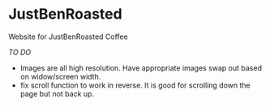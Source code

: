 # JustBenRoasted
Website for JustBenRoasted Coffee


*TO DO*
- Images are all high resolution. Have appropriate images swap out based on widow/screen width.
- fix scroll function to work in reverse. It is good for scrolling down the page but not back up.
